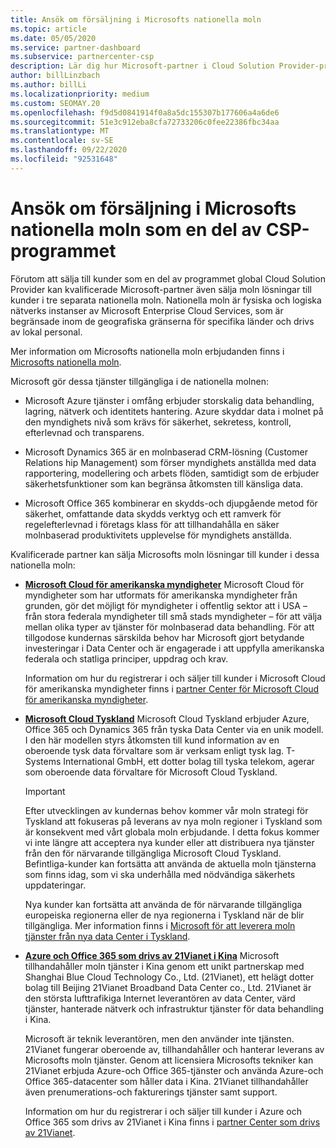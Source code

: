```yaml
---
title: Ansök om försäljning i Microsofts nationella moln
ms.topic: article
ms.date: 05/05/2020
ms.service: partner-dashboard
ms.subservice: partnercenter-csp
description: Lär dig hur Microsoft-partner i Cloud Solution Provider-programmet kan sälja till kunder som har registrerats i nationella moln som stöds.
author: billLinzbach
ms.author: billLi
ms.localizationpriority: medium
ms.custom: SEOMAY.20
ms.openlocfilehash: f9d5d0841914f0a8a5dc155307b177606a4a6de6
ms.sourcegitcommit: 51e3c912eba8cfa72733206c0fee22386fbc34aa
ms.translationtype: MT
ms.contentlocale: sv-SE
ms.lasthandoff: 09/22/2020
ms.locfileid: "92531648"
---
```

# <a name="apply-to-sell-in-microsoft-national-clouds-as-part-of-the-csp-program"></a>Ansök om försäljning i Microsofts nationella moln som en del av CSP-programmet

Förutom att sälja till kunder som en del av programmet global Cloud Solution Provider kan kvalificerade Microsoft-partner även sälja moln lösningar till kunder i tre separata nationella moln. Nationella moln är fysiska och logiska nätverks instanser av Microsoft Enterprise Cloud Services, som är begränsade inom de geografiska gränserna för specifika länder och drivs av lokal personal. 

Mer information om Microsofts nationella moln erbjudanden finns i [Microsofts nationella moln](https://www.microsoft.com/trustcenter/cloudservices/nationalcloud).

Microsoft gör dessa tjänster tillgängliga i de nationella molnen:

-   Microsoft Azure tjänster i omfång erbjuder storskalig data behandling, lagring, nätverk och identitets hantering. Azure skyddar data i molnet på den myndighets nivå som krävs för säkerhet, sekretess, kontroll, efterlevnad och transparens.

-   Microsoft Dynamics 365 är en molnbaserad CRM-lösning (Customer Relations hip Management) som förser myndighets anställda med data rapportering, modellering och arbets flöden, samtidigt som de erbjuder säkerhetsfunktioner som kan begränsa åtkomsten till känsliga data.

-   Microsoft Office 365 kombinerar en skydds-och djupgående metod för säkerhet, omfattande data skydds verktyg och ett ramverk för regelefterlevnad i företags klass för att tillhandahålla en säker molnbaserad produktivitets upplevelse för myndighets anställda.

Kvalificerade partner kan sälja Microsofts moln lösningar till kunder i dessa nationella moln:

-   [**Microsoft Cloud för amerikanska myndigheter**](https://www.microsoft.com/trustcenter/cloudservices/nationalcloud#Microsoft_Cloud_for_US) Microsoft Cloud för myndigheter som har utformats för amerikanska myndigheter från grunden, gör det möjligt för myndigheter i offentlig sektor att i USA – från stora federala myndigheter till små stads myndigheter – för att välja mellan olika typer av tjänster för molnbaserad data behandling. För att tillgodose kundernas särskilda behov har Microsoft gjort betydande investeringar i Data Center och är engagerade i att uppfylla amerikanska federala och statliga principer, uppdrag och krav. 

    Information om hur du registrerar i och säljer till kunder i Microsoft Cloud för amerikanska myndigheter finns i [partner Center för Microsoft Cloud för amerikanska myndigheter](partner-center-for-microsoft-us-govt-cloud.md).

-   [**Microsoft Cloud Tyskland**](https://www.microsoft.com/trustcenter/cloudservices/nationalcloud#Microsoft_Cloud_Germany) Microsoft Cloud Tyskland erbjuder Azure, Office 365 och Dynamics 365 från tyska Data Center via en unik modell. I den här modellen styrs åtkomsten till kund information av en oberoende tysk data förvaltare som är verksam enligt tysk lag. T-Systems International GmbH, ett dotter bolag till tyska telekom, agerar som oberoende data förvaltare för Microsoft Cloud Tyskland.

    > [!IMPORTANT]  
    > Efter utvecklingen av kundernas behov kommer vår moln strategi för Tyskland att fokuseras på leverans av nya moln regioner i Tyskland som är konsekvent med vårt globala moln erbjudande. I detta fokus kommer vi inte längre att acceptera nya kunder eller att distribuera nya tjänster från den för närvarande tillgängliga Microsoft Cloud Tyskland. Befintliga-kunder kan fortsätta att använda de aktuella moln tjänsterna som finns idag, som vi ska underhålla med nödvändiga säkerhets uppdateringar.
    >  
    > Nya kunder kan fortsätta att använda de för närvarande tillgängliga europeiska regionerna eller de nya regionerna i Tyskland när de blir tillgängliga. Mer information finns i [Microsoft för att leverera moln tjänster från nya data Center i Tyskland](https://news.microsoft.com/europe/2018/08/31/microsoft-to-deliver-cloud-services-from-new-datacentres-in-germany-in-2019-to-meet-evolving-customer-needs/).

    
-   [**Azure och Office 365 som drivs av 21Vianet i Kina**](https://www.microsoft.com/trustcenter/cloudservices/nationalcloud#Microsoft_Cloud_for_China) Microsoft tillhandahåller moln tjänster i Kina genom ett unikt partnerskap med Shanghai Blue Cloud Technology Co., Ltd. (21Vianet), ett helägt dotter bolag till Beijing 21Vianet Broadband Data Center co., Ltd. 21Vianet är den största lufttrafikiga Internet leverantören av data Center, värd tjänster, hanterade nätverk och infrastruktur tjänster för data behandling i Kina. 

    Microsoft är teknik leverantören, men den använder inte tjänsten. 21Vianet fungerar oberoende av, tillhandahåller och hanterar leverans av Microsofts moln tjänster. Genom att licensiera Microsofts tekniker kan 21Vianet erbjuda Azure-och Office 365-tjänster och använda Azure-och Office 365-datacenter som håller data i Kina. 21Vianet tillhandahåller även prenumerations-och fakturerings tjänster samt support.

    Information om hur du registrerar i och säljer till kunder i Azure och Office 365 som drivs av 21Vianet i Kina finns i [partner Center som drivs av 21Vianet](/previous-versions/windows/it-pro/windows-home-server/ff357696(v=ws.11)).